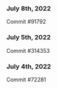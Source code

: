 ### July 8th, 2022

Commit #91792

### July 5th, 2022

Commit #314353


### July 4th, 2022

Commit #72281
